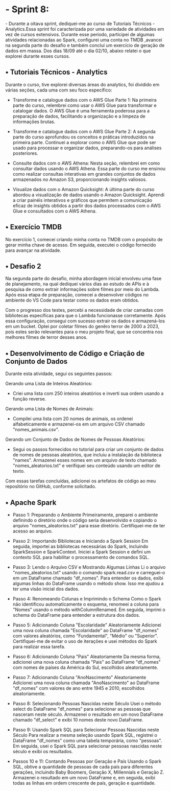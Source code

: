<h1>- Sprint 8:</h1>
- Durante a oitava sprint, dediquei-me ao curso de Tutoriais Técnicos - Analytics.Essa sprint foi caracterizada por uma variedade de atividades em vez de cursos extensivos. Durante esse período, participei de algumas atividades relacionadas ao Spark, configurei uma conta no TMDB ,avancei na segunda parte do desafio e também concluí um exercício de geração de dados em massa. Dos dias 18/09 até o dia 02/10, abaixo relatei o que explorei durante esses cursos. 

<h2>• Tutoriais Técnicos - Analytics</h2>
Durante o curso, tive explorei diversas áreas do analytics, foi dividido em várias seções, cada uma com seu foco específico:

- Transforme e catalogue dados com o AWS Glue Parte 1: 
Na primeira parte do curso, relembrei como usar o AWS Glue para transformar e catalogar dados. O AWS Glue é uma ferramenta poderosa para a preparação de dados, facilitando a organização e a limpeza de informações brutas.

- Transforme e catalogue dados com o AWS Glue Parte 2: 
A segunda parte do curso aprofundou os conceitos e práticas introduzidos na primeira parte. Continuei a explorar como o AWS Glue que pode ser usado para processar e organizar dados, preparando-os para análises posteriores.

- Consulte dados com o AWS Athena: 
Nesta seção, relembrei em como consultar dados usando o AWS Athena. Essa parte do curso me ensinou como realizar consultas interativas em grandes conjuntos de dados armazenados no Amazon S3, proporcionando insights valiosos.

- Visualize dados com o Amazon Quicksight: 
A última parte do curso abordou a visualização de dados usando o Amazon Quicksight. Aprendi a criar painéis interativos e gráficos que permitem a comunicação eficaz de insights obtidos a partir dos dados processados com o AWS Glue e consultados com o AWS Athena.


<h2>• Exercício TMDB</h2>
No exercício 1, comecei criando minha conta no TMDB com o propósito de gerar minha chave de acesso. Em seguida, executei o código fornecido para avançar na atividade.


<h2>• Desafio 2</h2>
Na segunda parte do desafio, minha abordagem inicial envolveu uma fase de planejamento, na qual dediquei vários dias ao estudo de APIs e à pesquisa de como extrair informações sobre filmes por meio do Lambda. Após essa etapa de preparação, comecei a desenvolver códigos no ambiente do VS Code para testar como os dados eram obtidos.

Com o progresso dos testes, percebi a necessidade de criar camadas com bibliotecas específicas para que o Lambda funcionasse corretamente. Após essa configuração, consegui com sucesso extrair os dados e armazená-los em um bucket. Optei por coletar filmes do genêro terror de 2000 a 2023, pois estes serão relevantes para o meu projeto final, que se concentra nos melhores filmes de terror desses anos.

<h2>• Desenvolvimento de Código e Criação de Conjunto de Dados</h2>
Durante esta atividade, segui os seguintes passos:

Gerando uma Lista de Inteiros Aleatórios:
- Criei uma lista com 250 inteiros aleatórios e inverti sua ordem usando a função reverse.

Gerando uma Lista de Nomes de Animais: 
- Compilei uma lista com 20 nomes de animais, os ordenei alfabeticamente e armazenei-os em um arquivo CSV chamado "nomes_animais.csv".

Gerando um Conjunto de Dados de Nomes de Pessoas Aleatórios: 
- Segui os passos fornecidos no tutorial para criar um conjunto de dados de nomes de pessoas aleatórios, que incluiu a instalação da biblioteca "names". Armazenei esses nomes em um arquivo de texto chamado "nomes_aleatorios.txt" e verifiquei seu conteúdo usando um editor de texto.

Com essas tarefas concluídas, adicionei os artefatos de código ao meu repositório no GitHub, conforme solicitado.

<h2>• Apache Spark</h2>

- Passo 1: Preparando o Ambiente
Primeiramente, preparei o ambiente definindo o diretório onde o código seria desenvolvido e copiando o arquivo "nomes_aleatorios.txt" para esse diretório. Certifiquei-me de ter acesso ao arquivo.

- Passo 2: Importando Bibliotecas e Iniciando a Spark Session
Em seguida, importei as bibliotecas necessárias do Spark, incluindo SparkSession e SparkContext. Iniciei a Spark Session e defini um contexto SQL para habilitar o processamento de comandos SQL.

- Passo 3: Lendo o Arquivo CSV e Mostrando Algumas Linhas
Li o arquivo "nomes_aleatorios.txt" usando o comando spark.read.csv e carreguei-o em um DataFrame chamado "df_nomes". Para entender os dados, exibi algumas linhas do DataFrame usando o método show. Isso me ajudou a ter uma visão inicial dos dados.

- Passo 4: Renomeando Colunas e Imprimindo o Schema
Como o Spark não identificou automaticamente o esquema, renomeei a coluna para "Nomes" usando o método withColumnRenamed. Em seguida, imprimi o schema do DataFrame para entender a estrutura dos dados.

- Passo 5: Adicionando Coluna "Escolaridade" Aleatoriamente
Adicionei uma nova coluna chamada "Escolaridade" ao DataFrame "df_nomes" com valores aleatórios, como "Fundamental", "Médio" ou "Superior". Certifiquei-me de evitar o uso de iterações e usei métodos do Spark para realizar essa tarefa.

- Passo 6: Adicionando Coluna "Pais" Aleatoriamente
Da mesma forma, adicionei uma nova coluna chamada "Pais" ao DataFrame "df_nomes" com nomes de países da América do Sul, escolhidos aleatoriamente.

- Passo 7: Adicionando Coluna "AnoNascimento" Aleatoriamente
Adicionei uma nova coluna chamada "AnoNascimento" ao DataFrame "df_nomes" com valores de ano entre 1945 e 2010, escolhidos aleatoriamente.

- Passo 8: Selecionando Pessoas Nascidas neste Século
Usei o método select do DataFrame "df_nomes" para selecionar as pessoas que nasceram neste século. Armazenei o resultado em um novo DataFrame chamado "df_select" e exibi 10 nomes deste novo DataFrame.

- Passo 9: Usando Spark SQL para Selecionar Pessoas Nascidas neste Século
Para realizar a mesma seleção usando Spark SQL, registrei o DataFrame "df_nomes" como uma tabela temporária, como "pessoas". Em seguida, usei o Spark SQL para selecionar pessoas nascidas neste século e exibi os resultados.

- Passos 10 e 11: Contando Pessoas por Geração e País
Usando o Spark SQL, obtive a quantidade de pessoas de cada país para diferentes gerações, incluindo Baby Boomers, Geração X, Millennials e Geração Z. Armazenei o resultado em um novo DataFrame e, em seguida, exibi todas as linhas em ordem crescente de país, geração e quantidade.



